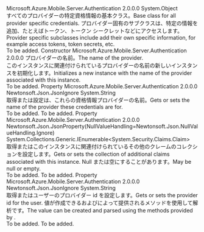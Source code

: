 <Type Name="ProviderCredentials" FullName="Microsoft.Azure.Mobile.Server.Authentication.ProviderCredentials">
  <TypeSignature Language="C#" Value="public abstract class ProviderCredentials" />
  <TypeSignature Language="ILAsm" Value=".class public auto ansi abstract beforefieldinit ProviderCredentials extends System.Object" />
  <TypeSignature Language="DocId" Value="T:Microsoft.Azure.Mobile.Server.Authentication.ProviderCredentials" />
  <TypeSignature Language="VB.NET" Value="Public MustInherit Class ProviderCredentials" />
  <TypeSignature Language="F#" Value="type ProviderCredentials = class" />
  <AssemblyInfo>
    <AssemblyName>Microsoft.Azure.Mobile.Server.Authentication</AssemblyName>
    <AssemblyVersion>2.0.0.0</AssemblyVersion>
  </AssemblyInfo>
  <Base>
    <BaseTypeName>System.Object</BaseTypeName>
  </Base>
  <Interfaces />
  <Docs>
    <summary>
            <span data-ttu-id="754e5-101">すべてのプロバイダーの特定資格情報の基本クラス。</span><span class="sxs-lookup"><span data-stu-id="754e5-101">Base class for all provider specific credentials.</span></span> <span data-ttu-id="754e5-102">プロバイダー固有のサブクラスは、特定の情報を追加、たとえばトークン、トークン シークレットなどにアクセスします。</span><span class="sxs-lookup"><span data-stu-id="754e5-102">Provider specific subclasses include add their own specific information, for example access tokens, token secrets, etc.</span></span>
            </summary>
    <remarks>To be added.</remarks>
  </Docs>
  <Members>
    <Member MemberName=".ctor">
      <MemberSignature Language="C#" Value="protected ProviderCredentials (string providerName);" />
      <MemberSignature Language="ILAsm" Value=".method familyhidebysig specialname rtspecialname instance void .ctor(string providerName) cil managed" />
      <MemberSignature Language="DocId" Value="M:Microsoft.Azure.Mobile.Server.Authentication.ProviderCredentials.#ctor(System.String)" />
      <MemberSignature Language="VB.NET" Value="Protected Sub New (providerName As String)" />
      <MemberSignature Language="F#" Value="new Microsoft.Azure.Mobile.Server.Authentication.ProviderCredentials : string -&gt; Microsoft.Azure.Mobile.Server.Authentication.ProviderCredentials" Usage="new Microsoft.Azure.Mobile.Server.Authentication.ProviderCredentials providerName" />
      <MemberType>Constructor</MemberType>
      <AssemblyInfo>
        <AssemblyName>Microsoft.Azure.Mobile.Server.Authentication</AssemblyName>
        <AssemblyVersion>2.0.0.0</AssemblyVersion>
      </AssemblyInfo>
      <Parameters>
        <Parameter Name="providerName" Type="System.String" />
      </Parameters>
      <Docs>
        <param name="providerName"><span data-ttu-id="754e5-103">プロバイダーの名前。</span><span class="sxs-lookup"><span data-stu-id="754e5-103">The name of the provider.</span></span></param>
        <summary>
            <span data-ttu-id="754e5-104">このインスタンスに関連付けられているプロバイダーの名前の新しいインスタンスを初期化します。</span><span class="sxs-lookup"><span data-stu-id="754e5-104">Initializes a new instance with the name of the provider associated with this instance.</span></span>
            </summary>
        <remarks>To be added.</remarks>
      </Docs>
    </Member>
    <Member MemberName="Provider">
      <MemberSignature Language="C#" Value="public string Provider { get; set; }" />
      <MemberSignature Language="ILAsm" Value=".property instance string Provider" />
      <MemberSignature Language="DocId" Value="P:Microsoft.Azure.Mobile.Server.Authentication.ProviderCredentials.Provider" />
      <MemberSignature Language="VB.NET" Value="Public Property Provider As String" />
      <MemberSignature Language="F#" Value="member this.Provider : string with get, set" Usage="Microsoft.Azure.Mobile.Server.Authentication.ProviderCredentials.Provider" />
      <MemberType>Property</MemberType>
      <AssemblyInfo>
        <AssemblyName>Microsoft.Azure.Mobile.Server.Authentication</AssemblyName>
        <AssemblyVersion>2.0.0.0</AssemblyVersion>
      </AssemblyInfo>
      <Attributes>
        <Attribute>
          <AttributeName>Newtonsoft.Json.JsonIgnore</AttributeName>
        </Attribute>
      </Attributes>
      <ReturnValue>
        <ReturnType>System.String</ReturnType>
      </ReturnValue>
      <Docs>
        <summary>
            <span data-ttu-id="754e5-105">取得または設定は、これらの資格情報プロバイダーの名前。</span><span class="sxs-lookup"><span data-stu-id="754e5-105">Gets or sets the name of the provider these credentials are for.</span></span>
            </summary>
        <value>To be added.</value>
        <remarks>To be added.</remarks>
      </Docs>
    </Member>
    <Member MemberName="UserClaims">
      <MemberSignature Language="C#" Value="public System.Collections.Generic.IEnumerable&lt;System.Security.Claims.Claim&gt; UserClaims { get; set; }" />
      <MemberSignature Language="ILAsm" Value=".property instance class System.Collections.Generic.IEnumerable`1&lt;class System.Security.Claims.Claim&gt; UserClaims" />
      <MemberSignature Language="DocId" Value="P:Microsoft.Azure.Mobile.Server.Authentication.ProviderCredentials.UserClaims" />
      <MemberSignature Language="VB.NET" Value="Public Property UserClaims As IEnumerable(Of Claim)" />
      <MemberSignature Language="F#" Value="member this.UserClaims : seq&lt;System.Security.Claims.Claim&gt; with get, set" Usage="Microsoft.Azure.Mobile.Server.Authentication.ProviderCredentials.UserClaims" />
      <MemberType>Property</MemberType>
      <AssemblyInfo>
        <AssemblyName>Microsoft.Azure.Mobile.Server.Authentication</AssemblyName>
        <AssemblyVersion>2.0.0.0</AssemblyVersion>
      </AssemblyInfo>
      <Attributes>
        <Attribute>
          <AttributeName>Newtonsoft.Json.JsonProperty(NullValueHandling=Newtonsoft.Json.NullValueHandling.Ignore)</AttributeName>
        </Attribute>
      </Attributes>
      <ReturnValue>
        <ReturnType>System.Collections.Generic.IEnumerable&lt;System.Security.Claims.Claim&gt;</ReturnType>
      </ReturnValue>
      <Docs>
        <summary>
            <span data-ttu-id="754e5-106">取得またはこのインスタンスに関連付けられているその他のクレームのコレクションを設定します。</span><span class="sxs-lookup"><span data-stu-id="754e5-106">Gets or sets the collection of additional claims associated with this instance.</span></span> <span data-ttu-id="754e5-107">Null または空にすることがあります。</span><span class="sxs-lookup"><span data-stu-id="754e5-107">May be null or empty.</span></span>
            </summary>
        <value>To be added.</value>
        <remarks>To be added.</remarks>
      </Docs>
    </Member>
    <Member MemberName="UserId">
      <MemberSignature Language="C#" Value="public string UserId { get; set; }" />
      <MemberSignature Language="ILAsm" Value=".property instance string UserId" />
      <MemberSignature Language="DocId" Value="P:Microsoft.Azure.Mobile.Server.Authentication.ProviderCredentials.UserId" />
      <MemberSignature Language="VB.NET" Value="Public Property UserId As String" />
      <MemberSignature Language="F#" Value="member this.UserId : string with get, set" Usage="Microsoft.Azure.Mobile.Server.Authentication.ProviderCredentials.UserId" />
      <MemberType>Property</MemberType>
      <AssemblyInfo>
        <AssemblyName>Microsoft.Azure.Mobile.Server.Authentication</AssemblyName>
        <AssemblyVersion>2.0.0.0</AssemblyVersion>
      </AssemblyInfo>
      <Attributes>
        <Attribute>
          <AttributeName>Newtonsoft.Json.JsonIgnore</AttributeName>
        </Attribute>
      </Attributes>
      <ReturnValue>
        <ReturnType>System.String</ReturnType>
      </ReturnValue>
      <Docs>
        <summary>
            <span data-ttu-id="754e5-108">取得またはユーザーのプロバイダー id を設定します。</span><span class="sxs-lookup"><span data-stu-id="754e5-108">Gets or sets the provider id for the user.</span></span> <span data-ttu-id="754e5-109">値が作成できるおよびによって提供されるメソッドを使用して解析<see cref="T:Microsoft.Azure.Mobile.Server.Authentication.IAppServiceTokenHandler" />です。</span><span class="sxs-lookup"><span data-stu-id="754e5-109">The value can be created and parsed using the methods provided by <see cref="T:Microsoft.Azure.Mobile.Server.Authentication.IAppServiceTokenHandler" />.</span></span>
            </summary>
        <value>To be added.</value>
        <remarks>To be added.</remarks>
      </Docs>
    </Member>
  </Members>
</Type>